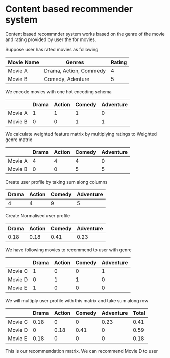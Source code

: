 # Content based recommender system

Content based recommnder system works based on the genre of the movie and rating provided by user the for movies.

Suppose user has rated movies as following

|Movie Name  | Genres   | Rating | 
|------------- | ------------- | ------|
|Movie A  | Drama, Action, Commedy |  4 |
|Movie B  | Comedy, Adenture | 5 |

We encode movies with one hot encoding schema


|         | Drama | Action  | Comedy | Adventure |
|---------|-------|---------|--------|-----------|
| Movie A | 1     | 1       | 1      | 0         |
| Movie B | 0     | 0       | 1      | 1         |


We calculate weighted feature matrix by multiplying ratings to Weighted genre matrix

|         | Drama | Action  | Comedy | Adventure |
|---------|-------|---------|--------|-----------|
| Movie A | 4     | 4       | 4      | 0         |
| Movie B | 0     | 0       | 5      | 5         |

Create user profile by taking sum along columns

| Drama | Action  | Comedy | Adventure |
|---------|-------|---------|--------|
| 4     | 4       | 9      | 5         |


Create Normalised user profile

| Drama | Action  | Comedy | Adventure |
|-------|---------|--------|-----------|
 | 0.18  | 0.18    | 0.41   | 0.23      |
 
We have following movies to recommend to user with genre

|         | Drama | Action  | Comedy | Adventure |
|---------|-------|---------|--------|-----------|
| Movie C | 1     | 0       | 0      | 1         |
| Movie D | 0     | 1       | 1      | 0         |
| Movie E | 1     | 0       | 0      | 0         |

We will multiply user profile with this matrix and take sum along row

|         | Drama | Action  | Comedy | Adventure | Total 
|---------|-------|---------|--------|-----------| ------|
| Movie C | 0.18  | 0       | 0      | 0.23      | 0.41  |
| Movie D | 0     | 0.18    | 0.41   | 0         | 0.59 |
| Movie E | 0.18  | 0       | 0      | 0         | 0.18 |

This is our recommendation matrix. We can recommend Movie D to user